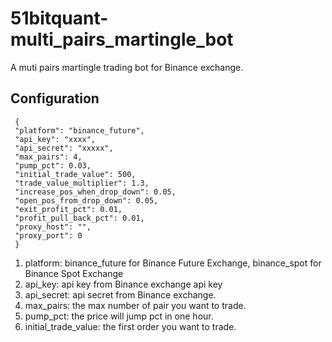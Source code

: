 # 51bitquant-multi_pairs_martingle_bot
A muti pairs martingle trading bot for Binance exchange. 


## Configuration

```
 {
 "platform": "binance_future", 
 "api_key": "xxxx", 
 "api_secret": "xxxxx", 
 "max_pairs": 4, 
 "pump_pct": 0.03, 
 "initial_trade_value": 500,
 "trade_value_multiplier": 1.3, 
 "increase_pos_when_drop_down": 0.05,
 "open_pos_from_drop_down": 0.05, 
 "exit_profit_pct": 0.01,
 "profit_pull_back_pct": 0.01, 
 "proxy_host": "", 
 "proxy_port": 0 
 }

```

1. platform: binance_future for Binance Future Exchange, binance_spot
   for Binance Spot Exchange
2. api_key: api key from Binance exchange api key
3. api_secret: api secret from Binance exchange.
4. max_pairs: the max number of pair you want to trade.
5. pump_pct: the price will jump pct in one hour.
6. initial_trade_value: the first order you want to trade.


